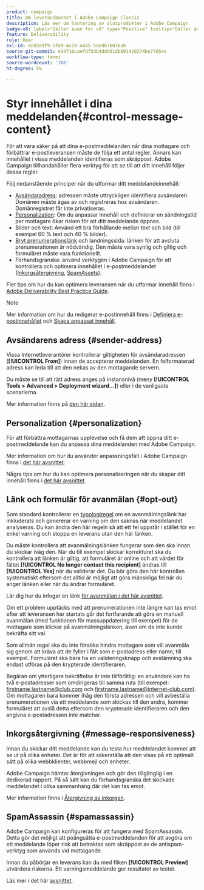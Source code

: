 ```yaml
---
product: campaign
title: Om leveransbarhet i Adobe Campaign Classic
description: Läs mer om hantering av slutprodukter i Adobe Campaign
badge-v8: label="Gäller även för v8" type="Positive" tooltip="Gäller även Campaign v8"
feature: Deliverability
role: User
exl-id: dcd3a9f9-5fe9-4c28-a4a5-5aed67b036ab
source-git-commit: e34718caefdf5db4ddd61db601420274be77054e
workflow-type: tm+mt
source-wordcount: '766'
ht-degree: 5%

---
```


# Styr innehållet i dina meddelanden{#control-message-content}


För att vara säker på att dina e-postmeddelanden når dina mottagare och förbättrar e-postleveransen måste de följa ett antal regler. Annars kan innehållet i vissa meddelanden identifieras som skräppost. Adobe Campaign tillhandahåller flera verktyg för att se till att ditt innehåll följer dessa regler.

Följ nedanstående principer när du utformar ditt meddelandeinnehåll:

* [Avsändaradress](#sender-address): adressen måste uttryckligen identifiera avsändaren. Domänen måste ägas av och registreras hos avsändaren. Domänregistret får inte privatiseras.
* [Personalization](#personalization): Om du anpassar innehåll och definierar en sändningstid per mottagare ökar risken för att ditt meddelande öppnas.
* Bilder och text: Använd ett bra förhållande mellan text och bild (till exempel 60 % text och 40 % bilder).
* [Bryt prenumerationslänk](#opt-out) och landningssida: länken för att avsluta prenumerationen är nödvändig. Den måste vara synlig och giltig och formuläret måste vara funktionellt.
* Förhandsgranska: använd verktygen i Adobe Campaign för att kontrollera och optimera innehållet i e-postmeddelandet ([Inkorgsåtergivning](#message-responsiveness), [SpamAssets](#spamassassin)).

Fler tips om hur du kan optimera leveransen när du utformar innehåll finns i [Adobe Deliverability Best Practice Guide](https://experienceleague.adobe.com/docs/deliverability-learn/deliverability-best-practice-guide/content-best-practices-for-optimal-delivery.html).

>[!NOTE]
>
>Mer information om hur du redigerar e-postinnehåll finns i [Definiera e-postinnehållet](defining-the-email-content.md) och [Skapa anpassat innehåll](design-and-personalize.md).

## Avsändarens adress {#sender-address}

Vissa Internetleverantörer kontrollerar giltigheten för avsändaradressen (**[!UICONTROL From]**) innan de accepterar meddelanden. En felformaterad adress kan leda till att den nekas av den mottagande servern.

Du måste se till att rätt adress anges på instansnivå (meny **[!UICONTROL Tools > Advanced > Deployment wizard...]**) eller i de vanligaste scenarierna.

Mer information finns på [den här sidan](defining-the-email-content.md).

## Personalization {#personalization}

För att förbättra mottagarnas upplevelse och få dem att öppna ditt e-postmeddelande kan du anpassa dina meddelanden med Adobe Campaign.

Mer information om hur du använder anpassningsfält i Adobe Campaign finns i [det här avsnittet](personalization-fields.md).

Några tips om hur du kan optimera personaliseringen när du skapar ditt innehåll finns i [det här avsnittet](design-and-personalize.md#optimize-personalization).

## Länk och formulär för avanmälan {#opt-out}

Som standard kontrollerar en [typologiregel](steps-validating-the-delivery.md#validation-process-with-typologies) om en avanmälningslänk har inkluderats och genererar en varning om den saknas när meddelandet analyseras. Du kan ändra den här regeln så att ett fel uppstår i stället för en enkel varning och stoppa en leverans utan den här länken.

Du måste kontrollera att avanmälningslänken fungerar som den ska innan du skickar iväg den. När du till exempel skickar korrekturet ska du kontrollera att länken är giltig, att formuläret är online och att värdet för fältet **[!UICONTROL No longer contact this recipient]** ändras till **[!UICONTROL Yes]** när du validerar det. Du bör göra den här kontrollen systematiskt eftersom det alltid är möjligt att göra mänskliga fel när du anger länken eller när du ändrar formuläret.

Lär dig hur du infogar en länk [för avanmälan i det här avsnittet](personalization-blocks.md#personalization-blocks-example).

Om ett problem upptäcks med att prenumerationen inte längre kan tas emot efter att leveransen har startats går det fortfarande att göra en manuell avanmälan (med funktionen för massuppdatering till exempel) för de mottagare som klickar på avanmälningslänken, även om de inte kunde bekräfta sitt val.

Som allmän regel ska du inte försöka hindra mottagare som vill avanmäla sig genom att kräva att de fyller i fält som e-postadress eller namn, till exempel. Formuläret ska bara ha en valideringsknapp och avstämning ska endast utföras på den krypterade identifieraren.

Begäran om ytterligare bekräftelse är inte tillförlitlig: en användare kan ha två e-postadresser som omdirigeras till samma ruta (till exempel: firstname.lastname@club.com och firstname.lastname@internet-club.com). Om mottagaren bara kommer ihåg den första adressen och vill avbeställa prenumerationen via ett meddelande som skickas till den andra, kommer formuläret att avslå detta eftersom den krypterade identifieraren och den angivna e-postadressen inte matchar.

## Inkorgsåtergivning {#message-responsiveness}

Innan du skickar ditt meddelande kan du testa hur meddelandet kommer att se ut på olika enheter. Det är för att säkerställa att den visas på ett optimalt sätt på olika webbklienter, webbmejl och enheter.

Adobe Campaign hämtar återgivningen och gör den tillgänglig i en dedikerad rapport. På så sätt kan du förhandsgranska det skickade meddelandet i olika sammanhang där det kan tas emot.

Mer information finns i [Återgivning av inkorgen](inbox-rendering.md).

## SpamAssassin {#spamassassin}

Adobe Campaign kan konfigureras för att fungera med SpamAssassin. Detta gör det möjligt att poängsätta e-postmeddelanden för att avgöra om ett meddelande löper risk att betraktas som skräppost av de antispam-verktyg som används vid mottagande.

Innan du påbörjar en leverans kan du med fliken **[!UICONTROL Preview]** utvärdera riskerna. Ett varningsmeddelande ger resultatet av testet.

Läs mer i det här [avsnittet](spamassassin.md).
